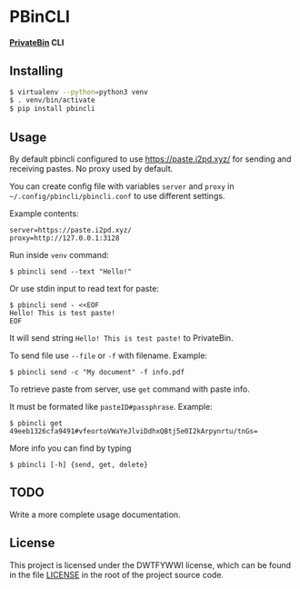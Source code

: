 PBinCLI
=====

#### [PrivateBin](https://github.com/PrivateBin/PrivateBin/) CLI

Installing
-----
```bash
$ virtualenv --python=python3 venv
$ . venv/bin/activate
$ pip install pbincli
```

Usage
-----
By default pbincli configured to use https://paste.i2pd.xyz/ for sending and receiving pastes. No proxy used by default.

You can create config file with variables `server` and `proxy` in `~/.config/pbincli/pbincli.conf` to use different settings.

Example contents:

```
server=https://paste.i2pd.xyz/
proxy=http://127.0.0.1:3128
```

Run inside `venv` command:

    $ pbincli send --text "Hello!"

Or use stdin input to read text for paste:

    $ pbincli send - <<EOF
    Hello! This is test paste!
    EOF

It will send string `Hello! This is test paste!` to PrivateBin.

To send file use `--file` or `-f` with filename. Example:

    $ pbincli send -c "My document" -f info.pdf


To retrieve paste from server, use `get` command with paste info.

It must be formated like `pasteID#passphrase`. Example:

    $ pbincli get 49eeb1326cfa9491#vfeortoVWaYeJlviDdhxQBtj5e0I2kArpynrtu/tnGs=

More info you can find by typing

    $ pbincli [-h] {send, get, delete}

TODO
----
Write a more complete usage documentation.

License
-------
This project is licensed under the DWTFYWWI license, which can be found in the file
[LICENSE](LICENSE) in the root of the project source code.
